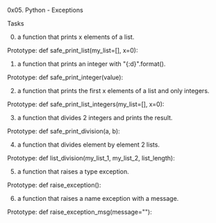 0x05. Python - Exceptions

Tasks

0. a function that prints x elements of a list.

Prototype: def safe_print_list(my_list=[], x=0):

1. a function that prints an integer with "{:d}".format().

Prototype: def safe_print_integer(value):

2. a function that prints the first x elements of a list and only integers.

Prototype: def safe_print_list_integers(my_list=[], x=0):

3.  a function that divides 2 integers and prints the result.

Prototype: def safe_print_division(a, b):

4. a function that divides element by element 2 lists.

Prototype: def list_division(my_list_1, my_list_2, list_length):

5. a function that raises a type exception.

Prototype: def raise_exception():

6. a function that raises a name exception with a message.

Prototype: def raise_exception_msg(message=""):
